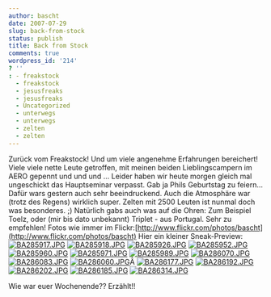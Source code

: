 ```yaml
---
author: bascht
date: 2007-07-29
slug: back-from-stock
status: publish
title: Back from Stock
comments: true
wordpress_id: '214'
? ''
: - freakstock
  - freakstock
  - jesusfreaks
  - jesusfreaks
  - Uncategorized
  - unterwegs
  - unterwegs
  - zelten
  - zelten
---
```


Zurück vom Freakstock! Und um viele angenehme Erfahrungen
bereichert! Viele viele nette Leute getroffen, mit meinen beiden
Lieblingscampern im AERO gepennt und und und ... Leider haben wir
heute morgen gleich mal ungeschickt das Hauptseminar verpasst. Gab
ja Phils Geburtstag zu feiern... Dafür wars gestern auch sehr
beeindruckend. Auch die Atmosphäre war (trotz des Regens) wirklich
super. Zelten mit 2500 Leuten ist nunmal doch was besonderes. ;)
Natürlich gabs auch was auf die Ohren: Zum Beispiel Toelz, oder
(mir bis dato unbekannt) Triplet - aus Portugal. Sehr zu empfehlen!
Fotos wie immer im
Flickr:[http://www.flickr.com/photos/bascht](http://www.flickr.com/photos/bascht)
Hier ein kleiner Sneak-Preview:
[![BA285917.JPG](http://farm2.static.flickr.com/1145/941851232_68c1d89901_s.jpg)](http://www.bascht.com/fotos/photo/941851232/BA285917JPG.html)
[![BA285918.JPG](http://farm2.static.flickr.com/1406/941008149_9ed43c17e6_s.jpg)](http://www.bascht.com/fotos/photo/941008149/BA285918JPG.html)
[![BA285926.JPG](http://farm2.static.flickr.com/1151/941013027_a042bfa95c_s.jpg)](http://www.bascht.com/fotos/photo/941013027/BA285926JPG.html)
[![BA285952.JPG](http://farm2.static.flickr.com/1090/941026567_9a2ab1edab_s.jpg)](http://www.bascht.com/fotos/photo/941026567/BA285952JPG.html)
[![BA285960.JPG](http://farm2.static.flickr.com/1313/941032211_5fc46c30fa_s.jpg)](http://www.bascht.com/fotos/photo/941032211/BA285960JPG.html)
[![BA285971.JPG](http://farm2.static.flickr.com/1124/941885056_2f6beef245_s.jpg)](http://www.bascht.com/fotos/photo/941885056/BA285971JPG.html)
[![BA285989.JPG](http://farm2.static.flickr.com/1330/941049823_3eb6ba9b72_s.jpg)](http://www.bascht.com/fotos/photo/941049823/BA285989JPG.html)
[![BA286070.JPG](http://farm2.static.flickr.com/1177/941092213_96c90e7e19_s.jpg)](http://www.bascht.com/fotos/photo/941092213/BA286070JPG.html)
[![BA286083.JPG](http://farm2.static.flickr.com/1359/941940086_f11d2e581d_s.jpg)](http://www.bascht.com/fotos/photo/941940086/BA286083JPG.html)
[![BA286060.JPG](http://farm2.static.flickr.com/1415/941932342_f7ca79fba6_s.jpg)](http://www.bascht.com/fotos/photo/941932342/BA286060JPG.html)Â
[![BA286177.JPG](http://farm2.static.flickr.com/1267/941976976_667a11715c_s.jpg)](http://www.bascht.com/fotos/photo/941976976/BA286177JPG.html)
[![BA286192.JPG](http://farm2.static.flickr.com/1265/941981590_267d1cb2f6_s.jpg)](http://www.bascht.com/fotos/photo/941981590/BA286192JPG.html)
[![BA286202.JPG](http://farm2.static.flickr.com/1171/941139497_b226d5eb55_s.jpg)](http://www.bascht.com/fotos/photo/941139497/BA286202JPG.html)
[![BA286185.JPG](http://farm2.static.flickr.com/1044/941136903_cddd948521_s.jpg)](http://www.bascht.com/fotos/photo/941136903/BA286185JPG.html)
[![BA286314.JPG](http://farm2.static.flickr.com/1282/941178361_f19941d9bf_s.jpg)](http://www.bascht.com/fotos/photo/941178361/BA286314JPG.html)

Wie war euer Wochenende?? Erzählt!!


